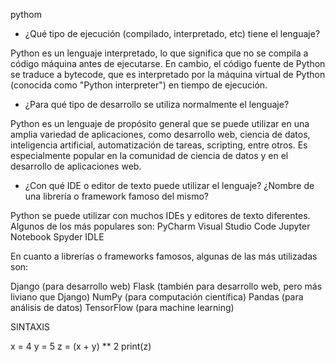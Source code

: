 pythom

- ¿Qué tipo de ejecución (compilado, interpretado, etc) tiene el lenguaje?

Python es un lenguaje interpretado, lo que significa que no se compila a código máquina antes de ejecutarse. En cambio, el código fuente de Python se traduce a bytecode, que es interpretado 
por la máquina virtual de Python (conocida como "Python interpreter") en tiempo de ejecución.

- ¿Para qué tipo de desarrollo se utiliza normalmente el lenguaje?

Python es un lenguaje de propósito general que se puede utilizar en una amplia variedad de aplicaciones, como desarrollo web, ciencia de datos, inteligencia artificial, automatización de 
tareas, scripting, entre otros. Es especialmente popular en la comunidad de ciencia de datos y en el desarrollo de aplicaciones web.

- ¿Con qué IDE o editor de texto puede utilizar el lenguaje? ¿Nombre de una librería o framework famoso del mismo?

Python se puede utilizar con muchos IDEs y editores de texto diferentes. Algunos de los más populares son:
PyCharm
Visual Studio Code
Jupyter Notebook
Spyder
IDLE

En cuanto a librerías o frameworks famosos, algunas de las más utilizadas son:

Django (para desarrollo web)
Flask (también para desarrollo web, pero más liviano que Django)
NumPy (para computación científica)
Pandas (para análisis de datos)
TensorFlow (para machine learning)

SINTAXIS

x = 4
y = 5
z = (x + y) ** 2
print(z)
